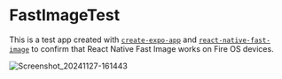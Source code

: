 # FastImageTest

This is a test app created with [`create-expo-app`](https://www.npmjs.com/package/create-expo-app) and [`react-native-fast-image`](https://github.com/DylanVann/react-native-fast-image) to confirm that React Native Fast Image works on Fire OS devices.

![Screenshot_20241127-161443](https://github.com/user-attachments/assets/0da83ffc-0459-4c40-b063-36542205424d)
